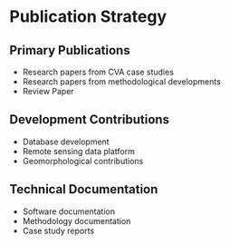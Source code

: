 # Publication Strategy

## Primary Publications
- Research papers from CVA case studies
- Research papers from methodological developments
- Review Paper

## Development Contributions
- Database development
- Remote sensing data platform
- Geomorphological contributions

## Technical Documentation
- Software documentation
- Methodology documentation
- Case study reports
